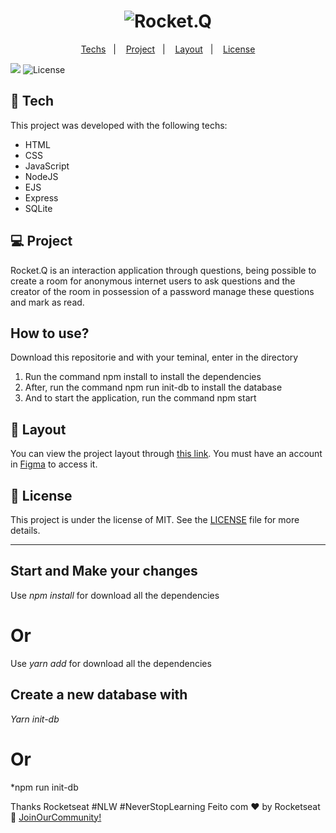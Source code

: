 <h1 align="center">
  <img alt="Rocket.Q" title="Rocket.Q" src="https://github.com/rocketseat-education/nlw-06-discover/blob/main/.github/rocketq.png?raw=true" />
</h1>

<p align="center">
  <a href="#-tech">Techs</a>&nbsp;&nbsp;&nbsp;|&nbsp;&nbsp;&nbsp;
  <a href="#-project">Project</a>&nbsp;&nbsp;&nbsp;|&nbsp;&nbsp;&nbsp;
  <a href="#-layout">Layout</a>&nbsp;&nbsp;&nbsp;|&nbsp;&nbsp;&nbsp;
  <a href="#memo-license">License</a>
</p>

<img src="https://github.com/rocketseat-education/nlw-06-discover/blob/main/.github/capa.png?raw=true" />

  <img alt="License" src="https://img.shields.io/static/v1?label=license&message=MIT&color=49AA26&labelColor=000000">

<br>

## 🚀 Tech

This project was developed with the following techs:

- HTML
- CSS
- JavaScript
- NodeJS
- EJS
- Express
- SQLite

## 💻 Project

Rocket.Q is an interaction application through questions, being possible to create a room for anonymous internet users to ask questions and the creator of the room in possession of a password manage these questions and mark as read.

## How to use?
Download this repositorie and with your teminal, enter in the directory

1. Run the command npm install to install the dependencies
2. After, run the command npm run init-db to install the database
3. And to start the application, run the command npm start 

## 🔖 Layout

You can view the project layout through [this link](https://www.figma.com/community/file/1009821158959690135/Roquet.q). You must have an account in [Figma](https://figma.com) to access it.

## :memo: License

This project is under the license of MIT. See the [LICENSE](.github/LICENSE.md) file for more details.

---

## Start and Make your changes
 Use *npm install* for download all the dependencies
 # Or
 Use *yarn add* for download all the dependencies
 
 ## Create a new database with
 *Yarn init-db*
 # Or
 *npm run init-db
 
 

Thanks Rocketseat #NLW #NeverStopLearning
Feito com ♥ by Rocketseat :wave: [JoinOurCommunity!](https://discordapp.com/invite/gCRAFhc)
